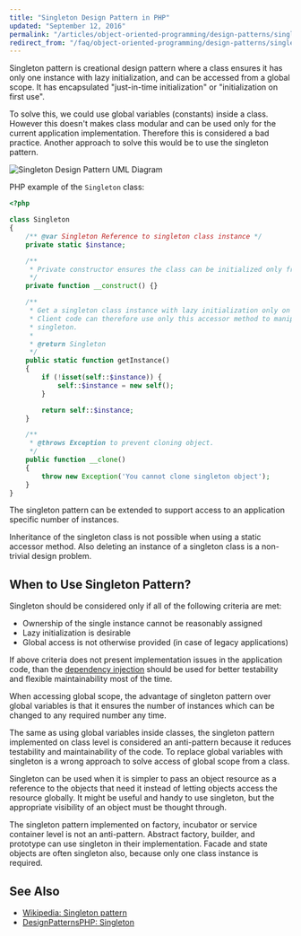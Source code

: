 ```yaml
---
title: "Singleton Design Pattern in PHP"
updated: "September 12, 2016"
permalink: "/articles/object-oriented-programming/design-patterns/singleton/"
redirect_from: "/faq/object-oriented-programming/design-patterns/singleton/"
---
```


Singleton pattern is creational design pattern where a class ensures it has only
one instance with lazy initialization, and can be accessed from a global scope.
It has encapsulated "just-in-time initialization" or "initialization on first use".

To solve this, we could use global variables (constants) inside a class. However
this doesn't makes class modular and can be used only for the current application
implementation. Therefore this is considered a bad practice. Another approach to
solve this would be to use the singleton pattern.

![Singleton Design Pattern UML Diagram](/images/oop/design-patterns/singleton.png "Singleton Design Pattern UML Diagram")

PHP example of the `Singleton` class:

```php
<?php

class Singleton
{
    /** @var Singleton Reference to singleton class instance */
    private static $instance;

    /**
     * Private constructor ensures the class can be initialized only from itself.
     */
    private function __construct() {}

    /**
     * Get a singleton class instance with lazy initialization only on first call.
     * Client code can therefore use only this accessor method to manipulate the
     * singleton.
     *
     * @return Singleton
     */
    public static function getInstance()
    {
        if (!isset(self::$instance)) {
            self::$instance = new self();
        }

        return self::$instance;
    }

    /**
     * @throws Exception to prevent cloning object.
     */
    public function __clone()
    {
        throw new Exception('You cannot clone singleton object');
    }
}
```

The singleton pattern can be extended to support access to an application specific
number of instances.

Inheritance of the singleton class is not possible when using a static accessor
method. Also deleting an instance of a singleton class is a non-trivial design
problem.

## When to Use Singleton Pattern?

Singleton should be considered only if all of the following criteria are met:

* Ownership of the single instance cannot be reasonably assigned
* Lazy initialization is desirable
* Global access is not otherwise provided (in case of legacy applications)

If above criteria does not present implementation issues in the application code,
than the [dependency injection](/faq/object-oriented-programming/design-patterns/dependency-injection/)
should be used for better testability and flexible maintainability most of the
time.

When accessing global scope, the advantage of singleton pattern over global
variables is that it ensures the number of instances which can be changed to
any required number any time.

The same as using global variables inside classes, the singleton pattern
implemented on class level is considered an anti-pattern because it reduces
testability and maintainability of the code. To replace global variables with
singleton is a wrong approach to solve access of global scope from a class.

Singleton can be used when it is simpler to pass an object resource as a reference
to the objects that need it instead of letting objects access the resource
globally. It might be useful and handy to use singleton, but the appropriate
visibility of an object must be thought through.

The singleton pattern implemented on factory, incubator or service container
level is not an anti-pattern. Abstract factory, builder, and prototype can use
singleton in their implementation. Facade and state objects are often singleton
also, because only one class instance is required.

## See Also

* [Wikipedia: Singleton pattern](https://en.wikipedia.org/wiki/Singleton_pattern)
* [DesignPatternsPHP: Singleton](https://designpatternsphp.readthedocs.io/en/latest/Creational/Singleton/README.html)
